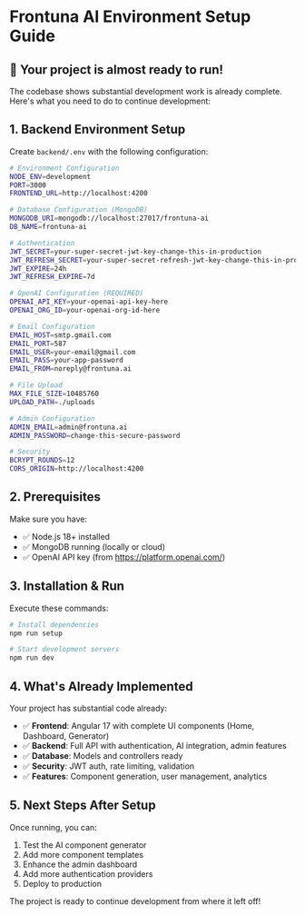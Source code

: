 # Frontuna AI Environment Setup Guide

## 🚀 Your project is almost ready to run!

The codebase shows substantial development work is already complete. Here's what you need to do to continue development:

## 1. Backend Environment Setup

Create `backend/.env` with the following configuration:

```bash
# Environment Configuration
NODE_ENV=development
PORT=3000
FRONTEND_URL=http://localhost:4200

# Database Configuration (MongoDB)
MONGODB_URI=mongodb://localhost:27017/frontuna-ai
DB_NAME=frontuna-ai

# Authentication
JWT_SECRET=your-super-secret-jwt-key-change-this-in-production
JWT_REFRESH_SECRET=your-super-secret-refresh-jwt-key-change-this-in-production
JWT_EXPIRE=24h
JWT_REFRESH_EXPIRE=7d

# OpenAI Configuration (REQUIRED)
OPENAI_API_KEY=your-openai-api-key-here
OPENAI_ORG_ID=your-openai-org-id-here

# Email Configuration
EMAIL_HOST=smtp.gmail.com
EMAIL_PORT=587
EMAIL_USER=your-email@gmail.com
EMAIL_PASS=your-app-password
EMAIL_FROM=noreply@frontuna.ai

# File Upload
MAX_FILE_SIZE=10485760
UPLOAD_PATH=./uploads

# Admin Configuration
ADMIN_EMAIL=admin@frontuna.ai
ADMIN_PASSWORD=change-this-secure-password

# Security
BCRYPT_ROUNDS=12
CORS_ORIGIN=http://localhost:4200
```

## 2. Prerequisites

Make sure you have:
- ✅ Node.js 18+ installed
- ✅ MongoDB running (locally or cloud)
- ✅ OpenAI API key (from https://platform.openai.com/)

## 3. Installation & Run

Execute these commands:

```bash
# Install dependencies
npm run setup

# Start development servers
npm run dev
```

## 4. What's Already Implemented

Your project has substantial code already:
- ✅ **Frontend**: Angular 17 with complete UI components (Home, Dashboard, Generator)
- ✅ **Backend**: Full API with authentication, AI integration, admin features
- ✅ **Database**: Models and controllers ready
- ✅ **Security**: JWT auth, rate limiting, validation
- ✅ **Features**: Component generation, user management, analytics

## 5. Next Steps After Setup

Once running, you can:
1. Test the AI component generator
2. Add more component templates
3. Enhance the admin dashboard
4. Add more authentication providers
5. Deploy to production

The project is ready to continue development from where it left off!